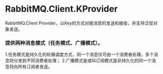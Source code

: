 # RabbitMQ.Client.KProvider
RabbitMQ.Client Provider，以Key的方式对接消息的发送和接收，并支持泛型对象发送。

### 提供两种消息模式（任务模式、广播模式）。
 1.任务模式是持久化的轮循调度方式，同一个消息仅可由一个消费者处理，多个消息将分发到不同消费者处理；
 2.广播模式是或叫订阅模式是非持久化的同一个消息将向所有订阅者发送。
